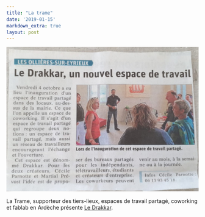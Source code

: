 ```yaml
---
title: "La trame"
date: '2019-01-15'
markdown_extra: true
layout: post
---
```


![Inauguration](inauguration.jpg)

La Trame, supporteur des tiers-lieux, espaces de travail partagé, coworking et fablab en Ardèche présente [Le Drakkar](http://latrame07.fr/le-drakkar/).